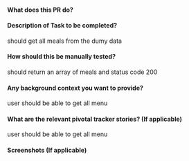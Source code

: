  #### What does this PR do?


#### Description of Task to be completed?
should get all meals from the dumy data
#### How should this be manually tested?

should return an array of meals and status code 200
#### Any background context you want to provide?
user should be able to get all menu

#### What are the relevant pivotal tracker stories? (If applicable)
user should be able to get all menu


#### Screenshots (If applicable)